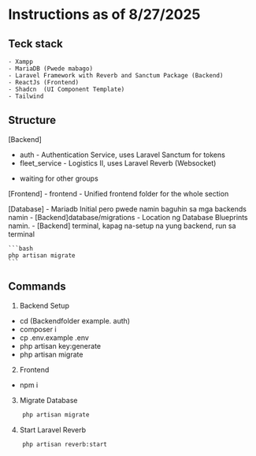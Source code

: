 # Instructions as of 8/27/2025

##  Teck stack
    - Xampp
    - MariaDB (Pwede mabago)
    - Laravel Framework with Reverb and Sanctum Package (Backend)
    - ReactJs (Frontend)
    - Shadcn  (UI Component Template)
    - Tailwind

##  Structure
[Backend]
- auth          - Authentication Service, uses Laravel Sanctum for tokens
- fleet_service - Logistics II, uses Laravel Reverb (Websocket)

* waiting for other groups

[Frontend]
    - frontend      - Unified frontend folder for the whole section

[Database]
    - Mariadb Initial pero pwede namin baguhin sa mga backends namin
    - [Backend]database/migrations - Location ng Database Blueprints namin.
    - [Backend] terminal, kapag na-setup na yung backend, run sa terminal

    ```bash
    php artisan migrate
    ```

##  Commands
1. Backend Setup
- cd (Backendfolder example. auth)
- composer i
- cp .env.example .env
- php artisan key:generate
- php artisan migrate

2. Frontend
- npm i
3. Migrate Database

```bash
    php artisan migrate
```
4. Start Laravel Reverb

```bash
    php artisan reverb:start
```
    
    


        


        